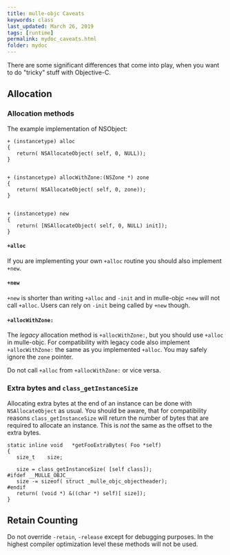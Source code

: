 ```yaml
---
title: mulle-objc Caveats
keywords: class
last_updated: March 26, 2019
tags: [runtime]
permalink: mydoc_caveats.html
folder: mydoc
---
```


There are some significant differences that come into play, when you want
to do "tricky" stuff with Objective-C.

## Allocation

### Allocation methods

The example implementation of NSObject:

``` objc
+ (instancetype) alloc
{
   return( NSAllocateObject( self, 0, NULL));
}


+ (instancetype) allocWithZone:(NSZone *) zone
{
   return( NSAllocateObject( self, 0, zone));
}


+ (instancetype) new
{
   return( [NSAllocateObject( self, 0, NULL) init]);
}
```


#### `+alloc`

If  you are implementing your own `+alloc` routine you should also implement `+new`.


#### `+new`

`+new` is shorter than writing `+alloc` and `-init` and in mulle-objc `+new`
will not call `+alloc`. Users can rely on `-init` being called by `+new` though.


#### `+allocWithZone:`

The  *legacy* allocation method is `+allocWithZone:`, but you
should use `+alloc` in mulle-objc. For compatibility with legacy code
also implement `+allocWithZone:` the same as you implemented `+alloc`.
You may safely ignore the `zone` pointer.

Do not call `+alloc` from `+allocWithZone:` or vice versa.


### Extra bytes and `class_getInstanceSize`

Allocating extra bytes at the end of an instance can be done with `NSAllocateObject` as usual.
You should be aware, that for compatibility reasons `class_getInstanceSize` will return
the number of bytes that are required to allocate an instance. This is *not* the same as
the offset to the extra bytes.

```
static inline void   *getFooExtraBytes( Foo *self)
{
   size_t    size;

   size = class_getInstanceSize( [self class]);
#ifdef __MULLE_OBJC__
   size -= sizeof( struct _mulle_objc_objectheader);
#endif
   return( (void *) &((char *) self)[ size]);
}
```


## Retain Counting

Do not override `-retain`, `-release` except for debugging purposes. In the highest
compiler optimization level these methods will not be used.




